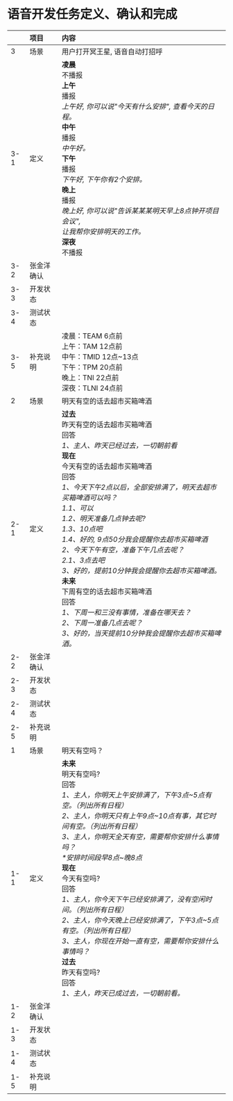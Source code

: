 # 语音开发任务定义、确认和完成

|   | 项目 | 内容 |
|---|:-----|:---|
| 3 | 场景 | 用户打开冥王星, 语音自动打招呼 |
| 3-1 | 定义 | **凌晨**<br/>不播报<br/>**上午**<br/>播报<br/>*上午好, 你可以说"今天有什么安排", 查看今天的日程。*<br/>**中午**<br/>播报<br/>*中午好。*<br/>**下午**<br/>播报<br/>*下午好, 下午你有2个安排。*<br/>**晚上**<br/>播报<br/>*晚上好, 你可以说"告诉某某某明天早上8点钟开项目会议", <br/>让我帮你安排明天的工作。*<br/>**深夜**<br/>不播报 |
| 3-2 | 张金洋确认 |  |
| 3-3 | 开发状态 |  |
| 3-4 | 测试状态 |  |
| 3-5 | 补充说明 | 凌晨：TEAM 6点前<br/>上午：TAM 12点前<br/>中午：TMID 12点~13点<br/>下午：TPM 20点前<br/>晚上：TNI 22点前<br/>深夜：TLNI 24点前 |
| 2 | 场景 | 明天有空的话去超市买箱啤酒 |
| 2-1 | 定义 | **过去**<br/>昨天有空的话去超市买箱啤酒<br/>回答<br/>*1、主人、昨天已经过去，一切朝前看*<br/>**现在**<br/>今天有空的话去超市买箱啤酒<br/>回答<br/>*1、今天下午2点以后，全部安排满了，明天去超市买箱啤酒可以吗？<br/>1.1、可以<br/>1.2、明天准备几点钟去呢?<br/>1.3、10点吧<br/>1.4、好的, 9点50分我会提醒你去超市买箱啤酒<br/>2、今天下午有空，准备下午几点去呢？<br/>2.1、3点去吧<br/>3、好的，提前10分钟我会提醒你去超市买箱啤酒。*<br/>**未来**<br/>下周有空的话去超市买箱啤酒<br/>回答<br/>*1、下周一和三没有事情，准备在哪天去？<br/>2、下周一准备几点去呢？<br/>3、好的，当天提前10分钟我会提醒你去超市买箱啤酒。* |
| 2-2 | 张金洋确认 |  |
| 2-3 | 开发状态 |  |
| 2-4 | 测试状态 |  |
| 2-5 | 补充说明 |  |
|1|场景|明天有空吗？|
|1-1|定义| __未来__<br/>明天有空吗?<br/>回答<br/>*1、主人，你明天上午安排满了，下午3点\~5点有空。（列出所有日程）<br/>2、主人，你明天只有上午9点\~10点有事，其它时间有空。（列出所有日程）<br/>3、主人，你明天全天有空，需要帮你安排什么事情吗？<br/>\*安排时间段早8点\~晚8点*<br/> __现在__<br/>今天有空吗?<br/>回答<br/> *1、主人，你今天下午已经安排满了，没有空闲时间。（列出所有日程）<br/>2、主人，你今天晚上已经安排满了，下午3点~5点有空。（列出所有日程）<br/>3、主人，你现在开始一直有空，需要帮你安排什么事情吗？* <br/> __过去__<br/>昨天有空吗?<br/>回答<br/>*1、主人，昨天已成过去，一切朝前看。* |
|1-2|张金洋确认||
|1-3|开发状态||
|1-4|测试状态||
|1-5|补充说明||
